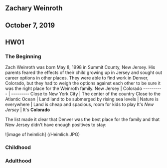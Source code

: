 ## Zachary Weinroth
## October 7, 2019
## HW01

### The Beginning
Zach Weinroth was born May 8, 1998 in Summit County, New Jersey.  His parents feared the effects of their child growing up in Jersey and sought out career options in other places. They were able to find work in Denver, Colorado, but they had to weigh the options against each other to be sure it was the right place for the Weinroth family.
New Jersey | Colorado
---------- | ---------
Close to New York City | The center of the country
Close to the Atlantic Ocean | Land land to be submerged by rising sea levels
 | Nature is everywhere
 | Land is cheap and spacious, room for kids to play
It's *New Jersey* | It's **Colorado**

The list made it clear that Denver was the best place for the family and that New Jersey didn't have enough positives to stay:

![image of heimlich]
(/Heimlich.JPG)

### Childhood


### Adulthood
